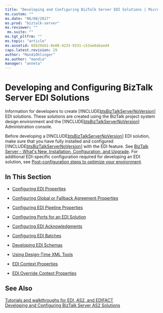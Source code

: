 ```yaml
---
title: "Developing and Configuring BizTalk Server EDI Solutions | Microsoft Docs"
ms.custom: ""
ms.date: "06/08/2017"
ms.prod: "biztalk-server"
ms.reviewer: ""
 ms.suite: ""
ms.tgt_pltfrm: ""
ms.topic: "article"
ms.assetid: 65629eb1-8e08-4233-9331-c53ae0abaed4
caps.latest.revision: 29
author: "MandiOhlinger"
ms.author: "mandia"
manager: "anneta"
---
```

# Developing and Configuring BizTalk Server EDI Solutions
Information for developers to create [!INCLUDE[btsBizTalkServerNoVersion](../includes/btsbiztalkservernoversion-md.md)] EDI solutions. These solutions are created using the BizTalk project system design environment and the [!INCLUDE[btsBizTalkServerNoVersion](../includes/btsbiztalkservernoversion-md.md)] Administration console.  
  
 Before developing a [!INCLUDE[btsBizTalkServerNoVersion](../includes/btsbiztalkservernoversion-md.md)] EDI solution, make sure that you have fully installed and configured [!INCLUDE[btsBizTalkServerNoVersion](../includes/btsbiztalkservernoversion-md.md)] with the EDI feature. See [BizTalk Server - What's New, Installation, Configuration, and Upgrade](../install-and-config-guides/biztalk-server-what-s-new-installation-configuration-and-upgrade.md). For additional EDI-specific configuration required for developing an EDI solution, see [Post-configuration steps to optimize your environment](../install-and-config-guides/post-configuration-steps-to-optimize-your-environment.md).  
  
## In This Section  
  
-   [Configuring EDI Properties](../core/configuring-edi-properties.md)  
  
-   [Configuring Global or Fallback Agreement Properties](../core/configuring-global-or-fallback-agreement-properties.md)  
  
-   [Configuring EDI Pipeline Properties](../core/configuring-edi-pipeline-properties.md)  
  
-   [Configuring Ports for an EDI Solution](../core/configuring-ports-for-an-edi-solution.md)  
  
-   [Configuring EDI Acknowledgments](../core/configuring-edi-acknowledgments.md)  
  
-   [Configuring EDI Batches](../core/configuring-edi-batches.md)  
  
-   [Developing EDI Schemas](../core/developing-edi-schemas.md)  
  
-   [Using Design-Time XML Tools](../core/using-design-time-xml-tools.md)  
  
-   [EDI Context Properties](../core/edi-context-properties.md)  
  
-   [EDI Override Context Properties](../core/edi-override-context-properties.md)  
  
## See Also  

[Tutorials and walkthroughs for EDI, AS2, and EDIFACT](../core/tutorials-and-walkthroughs-for-edi-as2-and-edifact.md)  
[Developing and Configuring BizTalk Server AS2 Solutions](../core/developing-and-configuring-biztalk-server-as2-solutions.md)